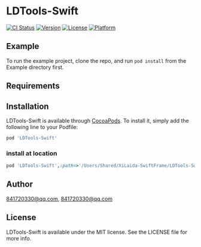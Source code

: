 # LDTools-Swift

[![CI Status](https://img.shields.io/travis/841720330@qq.com/LDTools-Swift.svg?style=flat)](https://travis-ci.org/841720330@qq.com/LDTools-Swift)
[![Version](https://img.shields.io/cocoapods/v/LDTools-Swift.svg?style=flat)](https://cocoapods.org/pods/LDTools-Swift)
[![License](https://img.shields.io/cocoapods/l/LDTools-Swift.svg?style=flat)](https://cocoapods.org/pods/LDTools-Swift)
[![Platform](https://img.shields.io/cocoapods/p/LDTools-Swift.svg?style=flat)](https://cocoapods.org/pods/LDTools-Swift)

## Example

To run the example project, clone the repo, and run `pod install` from the Example directory first.

## Requirements

## Installation

LDTools-Swift is available through [CocoaPods](https://cocoapods.org). To install
it, simply add the following line to your Podfile:

```ruby
pod 'LDTools-Swift'
```
### install at location
```ruby
pod 'LDTools-Swift',:path=>'/Users/Shared/XiLaida-SwiftFrame/LDTools-Swift'
```

## Author

841720330@qq.com, 841720330@qq.com

## License

LDTools-Swift is available under the MIT license. See the LICENSE file for more info.
